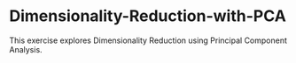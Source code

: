 # Dimensionality-Reduction-with-PCA

This exercise explores Dimensionality Reduction using Principal Component Analysis.
